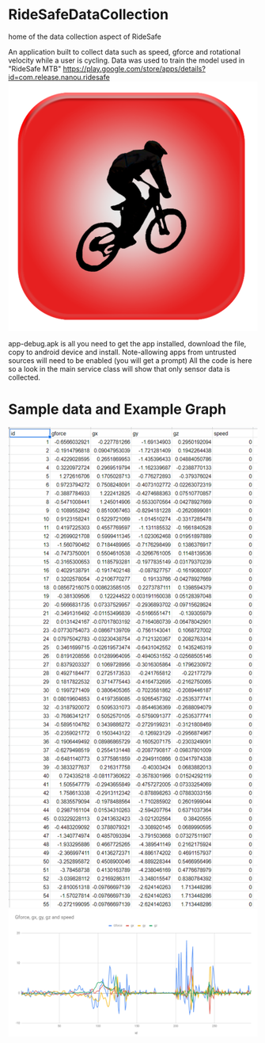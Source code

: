 # RideSafeDataCollection
home of the data collection aspect of RideSafe

An application built to collect data such as speed, gforce and rotational velocity while a user is cycling.
Data was used to train the model used in "RideSafe MTB"   https://play.google.com/store/apps/details?id=com.release.nanou.ridesafe
![Screenshot](icon.png)



app-debug.apk is all you need to get the app installed, download the file, copy to android device and install. 
Note-allowing apps from untrusted sources will need to be enabled (you will get a prompt)  All the code is here so a look in the main service class will show that only sensor data is collected.

# Sample data and Example Graph

![Screenshot](data.png)
![Screenshot](graph.png)



